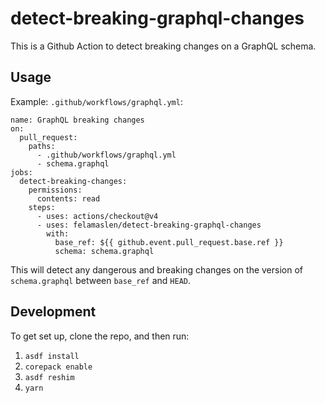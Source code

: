 # detect-breaking-graphql-changes

This is a Github Action to detect breaking changes on a GraphQL schema.

## Usage

Example: `.github/workflows/graphql.yml`:

```
name: GraphQL breaking changes
on:
  pull_request:
    paths:
      - .github/workflows/graphql.yml
      - schema.graphql
jobs:
  detect-breaking-changes:
    permissions:
      contents: read
    steps:
      - uses: actions/checkout@v4
      - uses: felamaslen/detect-breaking-graphql-changes
        with:
          base_ref: ${{ github.event.pull_request.base.ref }}
          schema: schema.graphql
```

This will detect any dangerous and breaking changes on the version of `schema.graphql` between `base_ref` and `HEAD`.

## Development

To get set up, clone the repo, and then run:

1. `asdf install`
2. `corepack enable`
3. `asdf reshim`
4. `yarn`

